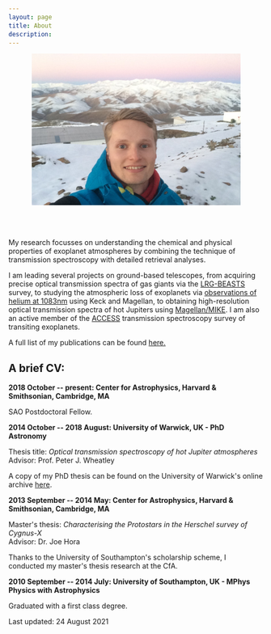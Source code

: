 ```yaml
---
layout: page
title: About
description:
---
```


<center><img src="assets/images/me_LaSilla.JPG" style="width:413px;height:300px;">
</center>

<br><br>

My research focusses on understanding the chemical and physical properties of exoplanet atmospheres by combining the technique of transmission spectroscopy with detailed retrieval analyses.

I am leading several projects on ground-based telescopes, from acquiring precise optical transmission spectra of gas giants via the [LRG-BEASTS](./LRG-BEASTS.html) survey, to studying the atmospheric loss of exoplanets via [observations of helium at 1083nm](https://ui.adsabs.harvard.edu/abs/2020arXiv200107667K/abstract) using Keck and Magellan, to obtaining high-resolution optical transmission spectra of hot Jupiters using [Magellan/MIKE](https://ui.adsabs.harvard.edu/abs/2003SPIE.4841.1694B/abstract). I am also an active member of the [ACCESS](http://project-access.space/) transmission spectroscopy survey of transiting exoplanets.

A full list of my publications can be found [here.](./publications.html)

## A brief CV:

**2018 October -- present: Center for Astrophysics, Harvard & Smithsonian, Cambridge, MA**

SAO Postdoctoral Fellow.

**2014 October -- 2018 August: University of Warwick, UK - PhD Astronomy**

Thesis title: _Optical transmission spectroscopy of hot Jupiter atmospheres_ <br>
Advisor: Prof. Peter J. Wheatley <br>

A copy of my PhD thesis can be found on the University of Warwick's online archive [here](https://wrap.warwick.ac.uk/111014/).


**2013 September -- 2014 May: Center for Astrophysics, Harvard & Smithsonian, Cambridge, MA**

Master's thesis: _Characterising the Protostars in the Herschel survey of Cygnus-X_ <br>
Advisor: Dr. Joe Hora

Thanks to the University of Southampton's scholarship scheme, I conducted my master's thesis research at the CfA.

**2010 September -- 2014 July: University of Southampton, UK - MPhys Physics with Astrophysics**

Graduated with a first class degree.

Last updated: 24 August 2021
